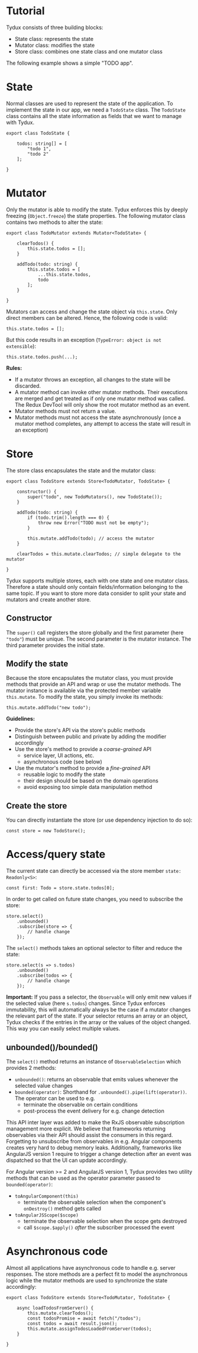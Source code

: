 # Tutorial

Tydux consists of three building blocks:

- State class: represents the state
- Mutator class: modifies the state
- Store class: combines one state class and one mutator class

The following example shows a simple "TODO app".

# State 

Normal classes are used to represent the state of the application. To implement the state in our app, we need a `TodoState` class. The `TodoState` class contains all the state information as fields that we want to manage with Tydux.

```
export class TodoState {

    todos: string[] = [
        "todo 1",
        "todo 2"
    ];

}
```

# Mutator

Only the mutator is able to modify the state. Tydux enforces this by deeply freezing (`Object.freeze`) the state properties. The following mutator class contains two methods to alter the state:

```
export class TodoMutator extends Mutator<TodoState> {

    clearTodos() {
        this.state.todos = [];
    }

    addTodo(todo: string) {
        this.state.todos = [
            ...this.state.todos,
            todo
        ];
    }

}
```

Mutators can access and change the state object via `this.state`. Only direct members can be altered. Hence, the following code is valid:

```
this.state.todos = [];
```

But this code results in an exception (`TypeError: object is not extensible`):

```
this.state.todos.push(...);
```

**Rules:**

- If a mutator throws an exception, all changes to the state will be discarded.
- A mutator method can invoke other mutator methods. Their executions are merged and get treated as if only one mutator method was called. The Redux DevTool will only show the root mutator method as an event.
- Mutator methods must not return a value.
- Mutator methods must not access the state asynchronously (once a mutator method completes, any attempt to access the state will result in an exception)


# Store

The store class encapsulates the state and the mutator class:

```
export class TodoStore extends Store<TodoMutator, TodoState> {

    constructor() {
        super("todo", new TodoMutators(), new TodoState());
    }

    addTodo(todo: string) {
        if (todo.trim().length === 0) {
            throw new Error("TODO must not be empty");
        }

        this.mutate.addTodo(todo); // access the mutator
    }

    clearTodos = this.mutate.clearTodos; // simple delegate to the mutator

}
```

Tydux supports multiple stores, each with one state and one mutator class. Therefore a state should only contain fields/information belonging to the same topic. If you want to store more data consider to split your state and mutators and create another store.

## Constructor 

The `super()` call registers the store globally and the first parameter (here `"todo"`) must be unique. The second parameter is the mutator instance. The third parameter provides the initial state.


## Modify the state

Because the store encapsulates the mutator class, you must provide methods that provide an API and wrap or use the mutator methods. The mutator instance is available via the protected member variable `this.mutate`. To modify the state, you simply invoke its methods:

```
this.mutate.addTodo("new todo");
```

**Guidelines:**

- Provide the store's API via the store's public methods
- Distinguish between public and private by adding the modifier accordingly
- Use the store's method to provide a *coarse-grained* API
    - service layer, UI actions, etc.
    - asynchronous code (see below)
- Use the mutator's method to provide a *fine-grained* API
    - reusable logic to modify the state
    - their design should be based on the domain operations
    - avoid exposing too simple data manipulation method  
  

## Create the store

You can directly instantiate the store (or use dependency injection to do so):

```
const store = new TodoStore();
```


# Access/query state

The current state can directly be accessed via the store member `state: Readonly<S>`: 

```
const first: Todo = store.state.todos[0];
```

In order to get called on future state changes, you need to subscribe the store:

```
store.select()
    .unbounded()
    .subscribe(store => {
        // handle change
    });
```

The `select()` methods takes an optional selector to filter and reduce the state:

```
store.select(s => s.todos)
    .unbounded()
    .subscribe(todos => {
        // handle change
    });
```

**Important:** If you pass a selector, the `Observable` will only emit new values if the selected value (here `s.todos`) changes. Since Tydux enforces immutability, this will automatically always be the case if a mutator changes the relevant part of the state. If your selector returns an array or an object, Tydux checks if the entries in the array or the values of the object changed. This way you can easily select multiple values. 

## unbounded()/bounded()

The `select()` method returns an instance of `ObservableSelection` which provides 2 methods:

- `unbounded()`: returns an observable that emits values whenever the selected value changes
- `bounded(operator)`: Shorthand for `.unbounded().pipe(lift(operator))`. The operator can be used to e.g.
	- terminate the observable on certain conditions
	- post-process the event delivery for e.g. change detection 

This API inter layer was added to make the RxJS observable subscription management more explicit. We believe that frameworks returning observables via their API should assist the consumers in this regard. Forgetting to unsubscribe from observables in e.g. Angular components creates very hard to debug memory leaks. Additionally, frameworks like AngularJS version 1 require to trigger a change detection after an event was dispatched so that the UI can update accordingly. 

For Angular version >= 2 and AngularJS version 1, Tydux provides two utility methods that can be used as the operator parameter passed to `bounded(operator)`:

- `toAngularComponent(this)` 
	- terminate the observable selection when the component's `onDestroy()` method gets called
- `toAngularJSScope($scope)` 
	- terminate the observable selection when the scope gets destroyed
	- call `$scope.$apply()` *after* the subscriber processed the event


# Asynchronous code

Almost all applications have asynchronous code to handle e.g. server responses. The store methods are a perfect fit to model the asynchronous logic while the mutator methods are used to synchronize the state accordingly:


```
export class TodoStore extends Store<TodoMutator, TodoState> {

    async loadTodosFromServer() {
        this.mutate.clearTodos();
        const todosPromise = await fetch("/todos");
        const todos = await result.json();
        this.mutate.assignTodosLoadedFromServer(todos);
    }
    
}
```

